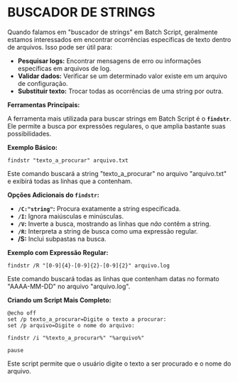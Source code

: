 # BUSCADOR DE STRINGS
Quando falamos em "buscador de strings" em Batch Script, geralmente estamos interessados em encontrar ocorrências específicas de texto dentro de arquivos. Isso pode ser útil para:

* **Pesquisar logs:** Encontrar mensagens de erro ou informações específicas em arquivos de log.
* **Validar dados:** Verificar se um determinado valor existe em um arquivo de configuração.
* **Substituir texto:** Trocar todas as ocorrências de uma string por outra.

**Ferramentas Principais:**

A ferramenta mais utilizada para buscar strings em Batch Script é o **`findstr`**. Ele permite a busca por expressões regulares, o que amplia bastante suas possibilidades.

**Exemplo Básico:**

```batch
findstr "texto_a_procurar" arquivo.txt
```

Este comando buscará a string "texto_a_procurar" no arquivo "arquivo.txt" e exibirá todas as linhas que a contenham.

**Opções Adicionais do `findstr`:**

* **`/C:"string"`:** Procura exatamente a string especificada.
* **`/I`:** Ignora maiúsculas e minúsculas.
* **`/V`:** Inverte a busca, mostrando as linhas que *não* contêm a string.
* **`/R`:** Interpreta a string de busca como uma expressão regular.
* **/S:** Inclui subpastas na busca.

**Exemplo com Expressão Regular:**

```batch
findstr /R "[0-9]{4}-[0-9]{2}-[0-9]{2}" arquivo.log
```

Este comando buscará todas as linhas que contenham datas no formato "AAAA-MM-DD" no arquivo "arquivo.log".

**Criando um Script Mais Completo:**

```batch
@echo off
set /p texto_a_procurar=Digite o texto a procurar: 
set /p arquivo=Digite o nome do arquivo: 

findstr /i "%texto_a_procurar%" "%arquivo%"

pause
```

Este script permite que o usuário digite o texto a ser procurado e o nome do arquivo.

